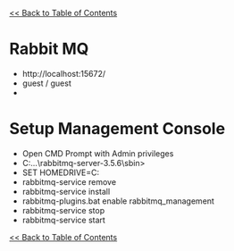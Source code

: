 [<< Back to Table of Contents](README.md)

# Rabbit MQ

- http://localhost:15672/
- guest / guest 
- 




# Setup Management Console

- Open CMD Prompt with Admin privileges
- C:\...\rabbitmq-server-3.5.6\sbin>  
- SET HOMEDRIVE=C:
- rabbitmq-service remove
- rabbitmq-service install
- rabbitmq-plugins.bat enable rabbitmq_management
- rabbitmq-service stop
- rabbitmq-service start


[<< Back to Table of Contents](README.md)

